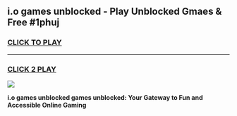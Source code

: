 
## i.o games unblocked - Play Unblocked Gmaes & Free #1phuj
<h3>
<a href="https://news.freeplayer.one?title=i.o_games_unblocked&ref=24F">CLICK TO PLAY</a></h3>
<hr>

<h3>
<a href="https://news.freeplayer.one?title=i.o_games_unblocked&ref=24F">CLICK 2 PLAY</a>
  
</h3>

<a href="https://news.freeplayer.one?title=i.o_games_unblocked&ref=24F/"><img src="https://clearcache.store/games.png"></a>


**i.o games unblocked games unblocked: Your Gateway to Fun and Accessible Online Gaming**
